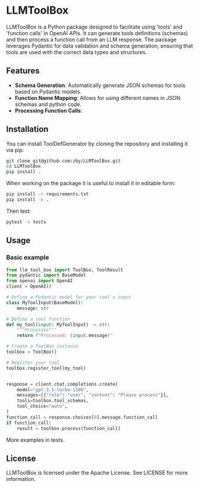 # LLMToolBox

LLMToolBox is a Python package designed to facilitate using 'tools' and 'function calls' in OpenAI APIs.
It can generate tools definitions (schemas) and then process a function call from an LLM response.
The package leverages Pydantic for data validation and schema generation, ensuring that tools are used with
the correct data types and structures.

## Features

- **Schema Generation**: Automatically generate JSON schemas for tools based on Pydantic models.
- **Function Name Mapping**: Allows for using different names in JSON schemas and python code.
- **Processing Function Calls**: 

## Installation

You can install ToolDefGenerator by cloning the repository and installing it via pip:

```bash
git clone git@github.com:zby/LLMToolBox.git
cd LLMToolBox
pip install .
```

When working on the package it is useful to install it in editable form:
```bash
pip install -r requirements.txt
pip install -e .
```

Then test:
```bash
pytest -v tests
```

## Usage

### Basic example
```python
from llm_tool_box import ToolBox, ToolResult
from pydantic import BaseModel
from openai import OpenAI
client = OpenAI()

# Define a Pydantic model for your tool's input
class MyToolInput(BaseModel):
    message: str

# Define a tool function
def my_tool(input: MyToolInput) -> str:
    """Processes"""
    return f"Processed: {input.message}"

# Create a ToolBox instance
toolbox = ToolBox()

# Register your tool
toolbox.register_tool(my_tool)


response = client.chat.completions.create(
    model="gpt-3.5-turbo-1106",
    messages=[{"role": "user", "content": "Please process"}],
    tools=toolbox.tool_schemas,
    tool_choice="auto",
)
function_call = response.choices[0].message.function_call
if function_call:
    result = toolbox.process(function_call)
```
More examples in tests.

## License

LLMToolBox is licensed under the Apache License. See LICENSE for more information.

